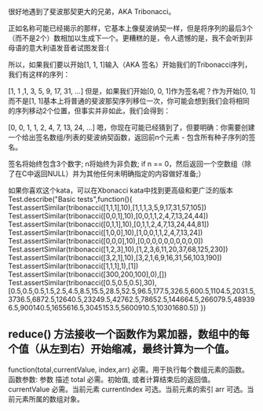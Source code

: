 很好地遇到了斐波那契更大的兄弟，AKA Tribonacci。

正如名称可能已经揭示的那样，它基本上像斐波纳契一样，但是将序列的最后3个（而不是2个）数相加以生成下一个。更糟糕的是，令人遗憾的是，我不会听到非母语的意大利语发音者试图发音:(

所以，如果我们要以开始[1, 1, 1]输入（AKA 签名）开始我们的Tribonacci序列，我们有这样的序列：

[1, 1 ,1, 3, 5, 9, 17, 31, ...]
但是，如果我们开始[0, 0, 1]作为签名呢？作为开始[0, 1]而不是[1, 1]基本上将普通的斐波那契序列移位一次，你可能会想到我们会将相同的序列移动2个位置，但事实并非如此，我们会得到：

[0, 0, 1, 1, 2, 4, 7, 13, 24, ...]
嗯，你现在可能已经猜到了，但要明确：你需要创建一个给出签名数组/列表的斐波纳契函数，返回前n个元素 - 包含所有种子序列的签名。

签名将始终包含3个数字; n将始终为非负数; if n == 0，然后返回一个空数组（除了在C中返回NULL）并为其他任何未明确指定的内容做好准备;）

如果你喜欢这个kata，可以在Xbonacci kata中找到更高级和更广泛的版本
Test.describe("Basic tests",function(){
Test.assertSimilar(tribonacci([1,1,1],10),[1,1,1,3,5,9,17,31,57,105])
Test.assertSimilar(tribonacci([0,0,1],10),[0,0,1,1,2,4,7,13,24,44])
Test.assertSimilar(tribonacci([0,1,1],10),[0,1,1,2,4,7,13,24,44,81])
Test.assertSimilar(tribonacci([1,0,0],10),[1,0,0,1,1,2,4,7,13,24])
Test.assertSimilar(tribonacci([0,0,0],10),[0,0,0,0,0,0,0,0,0,0])
Test.assertSimilar(tribonacci([1,2,3],10),[1,2,3,6,11,20,37,68,125,230])
Test.assertSimilar(tribonacci([3,2,1],10),[3,2,1,6,9,16,31,56,103,190])
Test.assertSimilar(tribonacci([1,1,1],1),[1])
Test.assertSimilar(tribonacci([300,200,100],0),[])
Test.assertSimilar(tribonacci([0.5,0.5,0.5],30),[0.5,0.5,0.5,1.5,2.5,4.5,8.5,15.5,28.5,52.5,96.5,177.5,326.5,600.5,1104.5,2031.5,3736.5,6872.5,12640.5,23249.5,42762.5,78652.5,144664.5,266079.5,489396.5,900140.5,1655616.5,3045153.5,5600910.5,10301680.5])
})


## reduce() 方法接收一个函数作为累加器，数组中的每个值（从左到右）开始缩减，最终计算为一个值。
function(total,currentValue, index,arr)	必需。用于执行每个数组元素的函数。
函数参数:
参数	描述
total	必需。初始值, 或者计算结束后的返回值。
currentValue	必需。当前元素
currentIndex	可选。当前元素的索引
arr	可选。当前元素所属的数组对象。